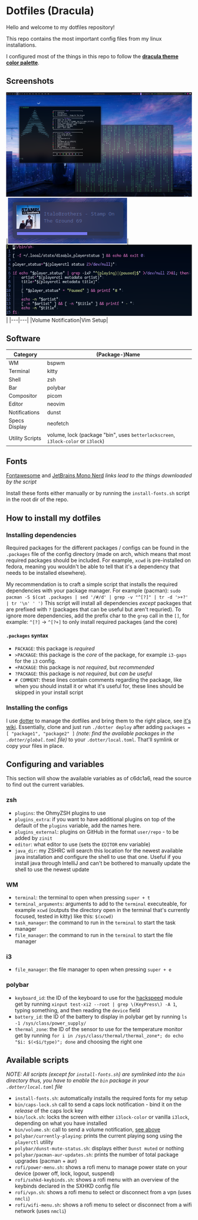 # Dotfiles (Dracula)
Hello and welcome to my dotfiles repository!

This repo contains the most important config files from my linux installations.

I configured most of the things in this repo to follow the [**dracula theme color palette**](https://draculatheme.com/contribute#color-palette).

## Screenshots
![Desktop with neofetch, cmatrix, polybar, bspwm, dunst](img/desktop.png)
|![Volume Notification with a song playing](img/volume-notification.png)|![Vim setup](img/vim.png)|
|---|---|
|Volume Notification|Vim Setup|


## Software
|Category|(Package-)Name|
|--|--|
|WM|bspwm|
|Terminal|kitty|
|Shell|zsh|
|Bar|polybar|
|Compositor|picom|
|Editor|neovim|
|Notifications|dunst|
|Specs Display|neofetch|
|Utility Scripts|volume, lock (package "bin", uses `betterlockscreen`, `i3lock-color` or `i3lock`)|

## Fonts
[Fontawesome](https://use.fontawesome.com/releases/v6.1.1/fontawesome-free-6.1.1-desktop.zip
) and [JetBrains Mono Nerd](https://github.com/ryanoasis/nerd-fonts)
_links lead to the things downloaded by the script_

Install these fonts either manually or by running the `install-fonts.sh` script in the root dir of the repo.

## How to install my dotfiles
### Installing dependencies
Required packages for the different packages / configs can be found in the `.packages` file of the config directory (made on arch, which means that most required packages should be included. For example, `xcwd` is pre-installed on fedora, meaning you wouldn't be able to tell that it's a dependency that needs to be installed elsewhere).

My recommendation is to craft a simple script that installs the required dependencies with your package manager.
For example (pacman): `sudo pacman -S $(cat .packages | sed '/#/d' | grep -v "^[?]" | tr -d '>+?' | tr '\n' ' ')`
This script will install all dependencies *except* packages that are prefixed with `?` (packages that can be useful but aren't requried). To ignore more dependencies, add the prefix char to the  `grep` call in the `[]`, for example: `^[?]` -> `^[?+]` to only install required packages (and the core)

#### `.packages` syntax
- `PACKAGE`: this package is _required_
- `>PACKAGE`: this package is the _core_ of the package, for example `i3-gaps` for the `i3` config.
- `+PACKAGE`: this package is _not required_, but _recommended_
- `?PACKAGE`: this package is _not required_, but _can be useful_
- `# COMMENT`: these lines contain comments regarding the package, like when you should install it or what it's useful for, these lines should be skipped in your install script

### Installing the configs
I use [dotter](https://github.com/SuperCuber/Dotter) to manage the dotfiles and bring them to the right place, see [it's wiki](https://github.com/SuperCuber/dotter/wiki).
Essentially, clone and just run `./dotter deploy` after adding `packages = [ "package1", "package2" ]` _(note: find the available packages in the `.dotter/global.toml` file)_ to your `.dotter/local.toml`. That'll symlink or copy your files in place.

## Configuring and variables

This section will show the available variables as of c6dc1a6, read the source to find out the current variables.

### zsh
- `plugins`: the OhmyZSH plugins to use
- `plugins_extra`: if you want to have additional plugins on top of the default of the `plugins` variable, add the names here.
- `plugins_external`: plugins on GitHub in the format `user/repo` - to be added by `zinit`
- `editor`: what editor to use (sets the `EDITOR` env variable)
- `java_dir`: my ZSHRC will search this location for the newest available java installation and configure the shell to use that one. Useful if you install java through IntelliJ and can't be bothered to manually update the shell to use the newest update

### WM
- `terminal`: the terminal to open when pressing `super + t`
- `terminal_arguments`: arguments to add to the `terminal` executeable, for example `xcwd` (outputs the directory open in the terminal that's currently focused, tested in kitty) like this: `$(xcwd)`
- `task_manager`: the command to run in the `terminal` to start the task manager
- `file_manager`: the command to run in the `terminal` to start the file manager

### i3
- `file_manager`: the file manager to open when pressing `super + e`

### polybar
- `keyboard_id`: the ID of the keyboard to use for the [hackspeed](https://github.com/polybar/polybar-scripts/tree/686f211546b77ced32a8487fe8c2a48f3b59c190/polybar-scripts/info-hackspeed) module
  get by running `xinput test-xi2 --root | grep \(KeyPress\) -A 1`, typing something, and then reading the `device` field
- `battery_id`: the ID of the battery to display in polybar
  get by running `ls -1 /sys/class/power_supply/`
- `thermal_zone`: the ID of the sensor to use for the temperature monitor
  get by running `for i in /sys/class/thermal/thermal_zone*; do echo "$i: $(<$i/type)"; done` and choosing the right one

## Available scripts
_NOTE: All scripts (except for `install-fonts.sh`) are symlinked into the `bin` directory_
_thus, you have to enable the `bin` package in your `.dotter/local.toml` file_
- `install-fonts.sh`: automatically installs the required fonts for my setup
- `bin/caps-lock.sh` call to send a caps lock notification - bind it on the _release_ of the caps lock key
- `bin/lock.sh`: locks the screen with either `i3lock-color` or vanilla `i3lock`, depending on what you have installed
- `bin/volume.sh`: call to send a volume notification, [see above](#Screenshots)
- `polybar/currently-playing`: prints the current playing song using the `playerctl` utility
- `polybar/dunst-mute-status.sh`: displays either `Dunst muted` or nothing
- `polybar/pacman-aur-updates.sh`: prints the number of total package upgrades (pacman + aur)
- `rofi/power-menu.sh`: shows a rofi menu to manage power state on your device (power off, lock, logout, suspend)
- `rofi/sxhkd-keybinds.sh`: shows a rofi menu with an overview of the keybinds declared in the SXHKD config file
- `rofi/vpn.sh`: shows a rofi menu to select or disconnect from a vpn (uses `nmcli`)
- `rofi/wifi-menu.sh`: shows a rofi menu to select or disconnect from a wifi network (uses `nmcli`)

